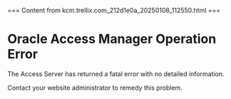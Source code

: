 === Content from kcm.trellix.com_212d1e0a_20250108_112550.html ===

# Oracle Access Manager Operation Error

The Access Server has returned a fatal error with no detailed information.

Contact your website administrator to remedy this problem.



